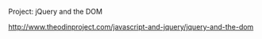 Project: jQuery and the DOM

http://www.theodinproject.com/javascript-and-jquery/jquery-and-the-dom
